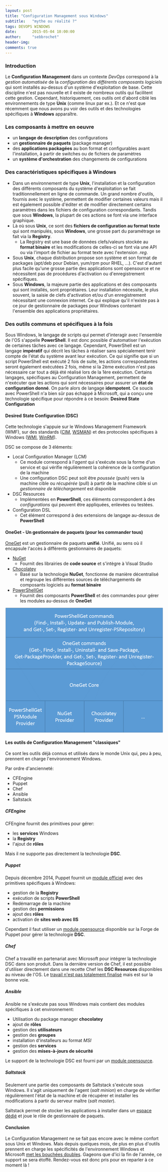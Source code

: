 ```yaml
---
layout: post
title: "Configuration Management sous Windows"
subtitle:   "mythe ou réalité ?"
tags: DEVOPS WINDOWS
date:       2015-05-04 10:00:00
author:     "sebbrochet"
header-img: 
comments: true
---
```


### Introduction

Le **Configuration Management** dans un contexte *DevOps* correspond à la *gestion automatisée* de la *configuration des différents composants logiciels* qui sont installés au-dessus d'un système d'exploitation de base. Cette discipline n'est pas nouvelle et il existe de nombreux outils qui facilitent cette gestion. Cependant, historiquement, ces outils ont d'abord ciblé les environnements de type **Unix** (comme linux par ex.). Et ce n'est que récemment que nous avons pu voir des outils et des technologies spécifiques à **Windows** apparaître.

### Les composants à mettre en oeuvre

* un **langage de description** des configurations
* un **gestionnaire de paquets** (package manager)
* des **applications packagées** au bon format et configurables avant l'installation, à partir de switches ou de fichiers de paramètres
* un **système d'orchestration** des changements de configurations

### Des caractéristiques spécifiques à Windows

* Dans un environnement de type **Unix**, l'installation et la configuration des différents composants du système d'exploitation se fait traditionnellement en ligne de commande. Un grand nombre d'outils, fournis avec le système, permettent de modifier certaines valeurs mais il est également possible d'éditer et de modifier directement certains paramètres dans les fichiers de configuration correspondants. Tandis que sous **Windows**, la plupart de ces actions se font via une interface graphique.
* Là où sous **Unix**, ce sont des **fichiers de configuration au format texte** qui sont manipulés, sous **Windows**, une grosse part du paramétrage se fait via la **Registry**.
   * La Registry est une base de données clefs/valeurs stockée au **format binaire** et les modifications de celles-ci se font via une API ou via l'import de fichier au format texte avec l'extension *.reg*.
* Sous **Unix**, chaque distribution propose son système et son format de packages (apt/deb pour Debian, yum/rpm pour RHEL, ...). C'est d'autant plus facile qu'une grosse partie des applications sont opensource et ne nécessitent pas de procédures d'activation ou d'enregistrement spécifiques.
* Sous **Windows**, la majeure partie des applications et des composants qui sont installés, sont propriétaires. Leur installation nécessite, le plus souvent, la saisie de clefs d'activation et/ou d'un enregistrement nécessitant une connexion internet. Ce qui explique qu'il n'existe pas à ce jour de gestionnaire de packages pour Windows contenant l'ensemble des applications propriétaires.

### Des outils communs et spécifiques à la fois

Sous Windows, le langage de scripts qui permet d'interagir avec l'ensemble de l'OS s'appelle **PowerShell**. Il est donc possible d'automatiser l'exécution de certaines tâches avec ce langage. Cependant,  PowerShell est un langage **impératif** qui décrit les tâches à réaliser sans spécialement tenir compte de l'état du système avant leur exécution. Ce qui signifie que si un script PowerShell est exécuté 2 fois de suite, les actions correspondantes seront également exécutées 2 fois, même si la 2ème exécution n'est pas nécessaire car tout a déjà été réalisé lors de la 1ère exécution. Certains langages, spécifiques au Configuration Management, permettent de n'exécuter que les actions qui sont nécessaires pour assurer un **état de configuration donné**. On parle alors de langage **idempotent**.
Ce soucis avec PowerShell n'a bien sûr pas échappé à Microsoft, qui a conçu une technologie spécifique pour répondre à ce besoin: **Desired State Configuration**

#### Desired State Configuration (DSC)

Cette technologie s'appuie sur le Windows Management Framework (WMF), sur des standards ([CIM](http://fr.wikipedia.org/wiki/Common_Information_Model), [WSMAN](http://fr.wikipedia.org/wiki/WS-Management)) et des protocoles spécifiques à Windows ([WMI](http://fr.wikipedia.org/wiki/Windows_Management_Instrumentation), [WinRM](https://msdn.microsoft.com/en-us/library/aa384426%28v=vs.85%29.aspx)).

DSC se compose de 3 éléments:

* Local Configuration Manager (LCM)
  * Ce module correspond à l'*agent* qui s'exécute sous la forme d'un service et qui vérifie régulièrement la cohérence de la configuration de la machine
  * Une configuration DSC peut soit être *poussée* (push) vers la machine cible ou *récupérée* (pull) à partir de la machine cible si un *gestionnaire de téléchargement* est disponible
* DSC Resources
   * Implémentées en **PowerShell**, ces éléments correspondent à des *configurations* qui peuvent  être appliquées, enlevées ou testées.
* Configuration DSL
   * Cet élément correspond à des extensions de langage au-dessus de **PowerShell**

#### OneGet - Un gestionnaire de paquets (pour les commander tous)

[OneGet](https://github.com/OneGet/oneget) est un gestionnaire de paquets **unifié**. Unifié, au sens où il encapsule l'accès à différents gestionnaires de paquets:

* [NuGet](https://www.nuget.org/)
   * Fournit des librairies de **code source** et s'intègre à Visual Studio
* [Chocolatey](https://chocolatey.org/)
   * Basé sur la technologie **NuGet**, fonctionne de manière décentralisé et regroupe les différentes sources de téléchargements de composants logiciels au **format binaire**
* [PowerShellGet](http://blogs.msdn.com/b/mvpawardprogram/archive/2014/10/06/package-management-for-powershell-modules-with-powershellget.aspx)
   * Fournit des composants **PowerShell** et des commandes pour gérer les modules au-dessus de **OneGet**

![powershellget](/img/2015/powershellget.png)

#### Les outils de Configuration Management "classiques"

Ce sont les outils déjà connus et utilisés dans le monde Unix qui, peu à peu, prennent en charge l'environnement Windows.

Par ordre d'ancienneté:

* CFEngine
* Puppet
* Chef
* Ansible
* Saltstack

##### CFEngine

CFEngine fournit des primitives pour gérer:

* les **services** Windows
* la **Registry**
* l'ajout de **rôles**

Mais il ne supporte pas directement la technologie **DSC**.

##### Puppet

Depuis décembre 2014, Puppet fournit un [module officiel](https://forge.puppetlabs.com/puppetlabs/windows) avec des primitives spécifiques à Windows:

* gestion de la **Registry**
* exécution de scripts **PowerShell**
* Redémarrage de la machine
* gestion des **permissions**
* ajout des **rôles**
* activation de **sites web avec IIS**

Cependant il faut utiliser un [module opensource](https://forge.puppetlabs.com/msutter/dsc) disponible sur la Forge de Puppet pour gérer la technologie **DSC**.
 
##### Chef

Chef a travaillé en partenariat avec Microsoft pour intégrer la technologie DSC dans son produit. Dans la dernière version de Chef, il est possible d'utiliser directement dans une recette Chef les **DSC Resources** disponibles au niveau de l'OS. Le [travail n'est pas totalement finalisé](https://www.chef.io/solutions/windows/) mais est sur la bonne voie.

##### Ansible

Ansible ne s'exécute pas sous Windows mais contient des modules spécifiques à cet environnement:

* Utilisation du package manager **chocolatey**
* ajout de **rôles**
* gestion des **utilisateurs**
* gestion des **groupes**
* installation d'installeurs au format *MSI*
* gestion des **services**
* gestion des **mises-à-jours de sécurité**

Le support de la technologie DSC est fourni par un [module opensource](http://hindenes.com/trondsworking/2015/02/20/dsc-ansible/).

##### Saltstack

Seulement une partie des composants de Saltstack s'exécute sous Windows. Il s'agit uniquement de l'agent (*salt minion*) en charge de vérifier régulièrement l'état de la machine et de récupérer et installer les modifications à partir du serveur maître (*salt master*).

Saltstack permet de stocker les applications à installer dans un [espace dédié](http://docs.saltstack.com/en/latest/topics/windows/windows-package-manager.html) et joue le rôle de gestionnaire de paquets.

#### Conclusion

Le Configuration Management ne se fait pas encore avec le même confort sous Unix et Windows. Mais depuis quelques mois, de plus en plus d'outils prennent en charge les spécificités de l'environnement Windows et Microsoft [met les bouchées doubles](http://blogs.msdn.com/b/powershell/archive/2014/12/10/wmf-5-0-preview-defining-quot-experimental-designs-quot-and-quot-stable-designs-quot.aspx). Gageons que d'ici la fin de l'année, ce support se sera étoffé. Rendez-vous est donc pris pour en reparler à ce moment là !